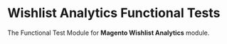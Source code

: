 # Wishlist Analytics Functional Tests

The Functional Test Module for **Magento Wishlist Analytics** module.
